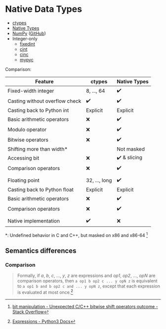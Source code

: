 # Native Data Types
- [ctypes](https://docs.python.org/3/library/ctypes.html)
- [Native Types](https://github.com/AlexAltea/ntypes)
- [NumPy](https://numpy.org/) ([GitHub](https://github.com/numpy/numpy))
- Integer-only
  - [fixedint](https://github.com/nneonneo/fixedint)
  - [cint](https://github.com/disconnect3d/cint)
  - [cinc](https://pypi.org/project/cinc/)
  - [mypyc](https://github.com/mypyc/mypyc/issues/837)

Comparison:

Feature | ctypes | Native Types
--- | --- | ---
Fixed-width integer | 8, ..., 64 | ✔️
Casting without overflow check | ✔️ | ✔️
Casting back to Python int | Explicit | Explicit
Basic arithmetic operators | ❌ | ✔️
Modulo operator | ❌ | ✔️
Bitwise operators | ❌ | ✔️
Shifting more than width\* | | Not masked
Accessing bit | ❌ | ✔️ & slicing
Comparison operators | ❌ | ✔️
 | | 
Floating point | 32, ..., long | ✔️
Casting back to Python float | Explicit | Explicit
Basic arithmetic operators | ❌ | ✔️
Comparison operators | ❌ | ✔️
 | | 
Native implementation | ✔️ | ❌

\*: Undefined behavior in C and C++, but masked on x86 and x86-64 [^shifting]

## Semantics differences
### Comparison
> Formally, if _a_, _b_, _c_, …, _y_, _z_ are expressions and _op1_, _op2_, …, _opN_ are comparison operators, then `a op1 b op2 c ... y opN z` is equivalent to `a op1 b and b op2 c and ... y opN z`, except that each expression is evaluated at most once.[^comparisons]

[^shifting]: [bit manipulation - Unexpected C/C++ bitwise shift operators outcome - Stack Overflow](https://stackoverflow.com/questions/9860538/unexpected-c-c-bitwise-shift-operators-outcome)
[^comparisons]: [Expressions - Python3 Docs](https://docs.python.org/3/reference/expressions.html#comparisons)
